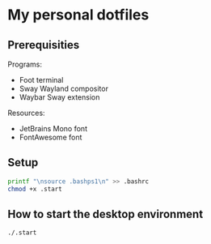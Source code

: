 # My personal dotfiles

## Prerequisities

Programs:
* Foot terminal
* Sway Wayland compositor
* Waybar Sway extension

Resources:
* JetBrains Mono font
* FontAwesome font

## Setup

```bash
printf "\nsource .bashps1\n" >> .bashrc
chmod +x .start
```

## How to start the desktop environment

```bash
./.start
```